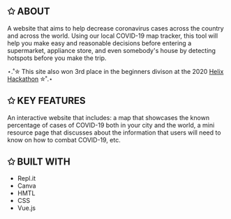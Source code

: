 ## ✩ ABOUT
A website that aims to help decrease coronavirus cases across the country and across the world. 
Using our local COVID-19 map tracker, this tool will help you make easy and reasonable decisions before entering a supermarket, 
appliance store, and even somebody's house by detecting hotspots before you make the trip. 

⋆.˚✮ This site also won 3rd place in the beginners divison at the 2020 [Helix Hackathon](https://www.helixhacks.com/#results) ✮˚.⋆

## ✩ KEY FEATURES
An interactive website that includes: a map that showcases the known percentage of cases of COVID-19 both in your city and the world, 
a mini resource page that discusses about the information that users will need to know on how to combat COVID-19, etc.

## ✩ BUILT WITH
- Repl.it
- Canva
- HMTL 
- CSS
- Vue.js
